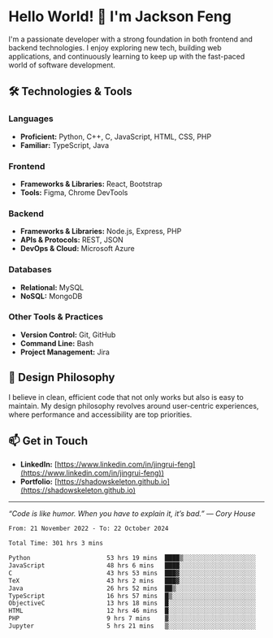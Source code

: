 # Hello World! 👋 I'm Jackson Feng

I'm a passionate developer with a strong foundation in both frontend and backend technologies. I enjoy exploring new tech, building web applications, and continuously learning to keep up with the fast-paced world of software development.

## 🛠 Technologies & Tools

### Languages
- **Proficient:** Python, C++, C, JavaScript, HTML, CSS, PHP
- **Familiar:** TypeScript, Java

### Frontend
- **Frameworks & Libraries:** React, Bootstrap
- **Tools:** Figma, Chrome DevTools

### Backend
- **Frameworks & Libraries:** Node.js, Express, PHP
- **APIs & Protocols:** REST, JSON
- **DevOps & Cloud:** Microsoft Azure

### Databases
- **Relational:** MySQL
- **NoSQL:** MongoDB

### Other Tools & Practices
- **Version Control:** Git, GitHub
- **Command Line:** Bash
- **Project Management:** Jira


## 🎨 Design Philosophy

I believe in clean, efficient code that not only works but also is easy to maintain. My design philosophy revolves around user-centric experiences, where performance and accessibility are top priorities.

## 📫 Get in Touch

- **LinkedIn:** [https://www.linkedin.com/in/jingrui-feng](https://www.linkedin.com/in/jingrui-feng))
- **Portfolio:** [https://shadowskeleton.github.io](https://shadowskeleton.github.io)

---

*“Code is like humor. When you have to explain it, it’s bad.” — Cory House*



<!--START_SECTION:waka-->

```txt
From: 21 November 2022 - To: 22 October 2024

Total Time: 301 hrs 3 mins

Python                     53 hrs 19 mins  ████▒░░░░░░░░░░░░░░░░░░░░   17.71 %
JavaScript                 48 hrs 6 mins   ████░░░░░░░░░░░░░░░░░░░░░   15.98 %
C                          43 hrs 53 mins  ███▓░░░░░░░░░░░░░░░░░░░░░   14.58 %
TeX                        43 hrs 2 mins   ███▓░░░░░░░░░░░░░░░░░░░░░   14.30 %
Java                       26 hrs 52 mins  ██▒░░░░░░░░░░░░░░░░░░░░░░   08.93 %
TypeScript                 16 hrs 57 mins  █▒░░░░░░░░░░░░░░░░░░░░░░░   05.63 %
ObjectiveC                 13 hrs 18 mins  █░░░░░░░░░░░░░░░░░░░░░░░░   04.42 %
HTML                       12 hrs 46 mins  █░░░░░░░░░░░░░░░░░░░░░░░░   04.24 %
PHP                        9 hrs 7 mins    ▓░░░░░░░░░░░░░░░░░░░░░░░░   03.03 %
Jupyter                    5 hrs 21 mins   ▒░░░░░░░░░░░░░░░░░░░░░░░░   01.78 %
```

<!--END_SECTION:waka-->

